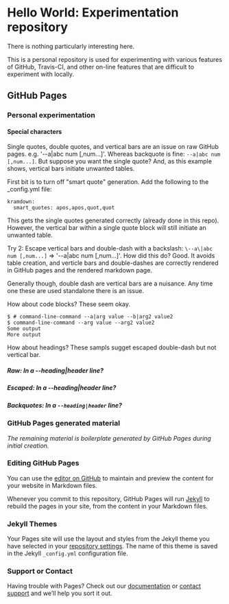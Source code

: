 # Hello World: Experimentation repository

There is nothing particularly interesting here.

This is a personal repository is used for experimenting with various features of GitHub, Travis-CI, and other on-line features that are difficult to experiment with locally.

## GitHub Pages

### Personal experimentation

#### Special characters

Single quotes, double quotes, and vertical bars are an issue on raw GitHub pages. e.g. '--a|abc num [,num...]'. Whereas backquote is fine: `--a|abc num [,num...]`. But suppose you want the single quote? And, as this example shows, vertical bars initiate unwanted tables.

First bit is to turn off "smart quote" generation. Add the following to the _config.yml file:
```
kramdown:
  smart_quotes: apos,apos,quot,quot
```

This gets the single quotes generated correctly (already done in this repo). However, the vertical bar within a single quote block will still initiate an unwanted table. 

Try 2: Escape vertical bars and double-dash with a backslash: `\--a\|abc num [,num...]` => '\--a\|abc num [,num...]'. How did this do? Good. It avoids table creation, and verticle bars and double-dashes are correctly rendered in GitHub pages and the rendered markdown page.

Generally though, double dash are vertical bars are a nuisance. Any time one these are used standalone there is an issue.

How about code blocks? These seem okay.
```
$ # command-line-command --a|arg value --b|arg2 value2
$ command-line-command --arg value --arg2 value2
Some output
More output
```

How about headings? These sampls sugget escaped double-dash but not vertical bar.

##### Raw: In a --heading|header line?

##### Escaped: In a \--heading\|header line?

##### Backquotes: In a `--heading|header` line?

### GitHub Pages generated material

*The remaining material is boilerplate generated by GitHub Pages during initial creation.*

### Editing GitHub Pages

You can use the [editor on GitHub](https://github.com/jondegenhardt/helloworld/edit/master/README.md) to maintain and preview the content for your website in Markdown files.

Whenever you commit to this repository, GitHub Pages will run [Jekyll](https://jekyllrb.com/) to rebuild the pages in your site, from the content in your Markdown files.

### Jekyll Themes

Your Pages site will use the layout and styles from the Jekyll theme you have selected in your [repository settings](https://github.com/jondegenhardt/helloworld/settings). The name of this theme is saved in the Jekyll `_config.yml` configuration file.

### Support or Contact

Having trouble with Pages? Check out our [documentation](https://help.github.com/categories/github-pages-basics/) or [contact support](https://github.com/contact) and we’ll help you sort it out.
